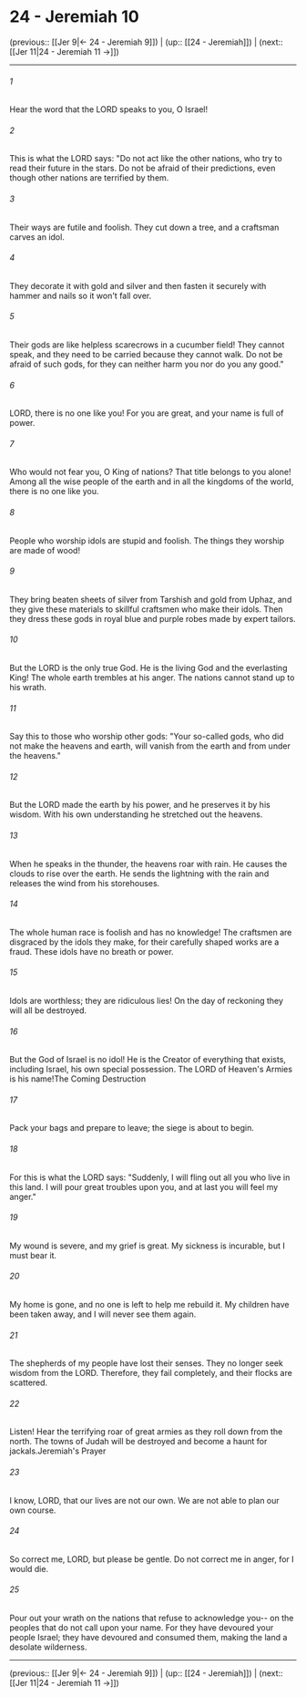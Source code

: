 # 24 - Jeremiah 10

(previous:: [[Jer 9|← 24 - Jeremiah 9]]) | (up:: [[24 - Jeremiah]]) | (next:: [[Jer 11|24 - Jeremiah 11 →]])

***


###### 1 
Hear the word that the LORD speaks to you, O Israel! 

###### 2 
This is what the LORD says: "Do not act like the other nations, who try to read their future in the stars. Do not be afraid of their predictions, even though other nations are terrified by them. 

###### 3 
Their ways are futile and foolish. They cut down a tree, and a craftsman carves an idol. 

###### 4 
They decorate it with gold and silver and then fasten it securely with hammer and nails so it won't fall over. 

###### 5 
Their gods are like helpless scarecrows in a cucumber field! They cannot speak, and they need to be carried because they cannot walk. Do not be afraid of such gods, for they can neither harm you nor do you any good." 

###### 6 
LORD, there is no one like you! For you are great, and your name is full of power. 

###### 7 
Who would not fear you, O King of nations? That title belongs to you alone! Among all the wise people of the earth and in all the kingdoms of the world, there is no one like you. 

###### 8 
People who worship idols are stupid and foolish. The things they worship are made of wood! 

###### 9 
They bring beaten sheets of silver from Tarshish and gold from Uphaz, and they give these materials to skillful craftsmen who make their idols. Then they dress these gods in royal blue and purple robes made by expert tailors. 

###### 10 
But the LORD is the only true God. He is the living God and the everlasting King! The whole earth trembles at his anger. The nations cannot stand up to his wrath. 

###### 11 
Say this to those who worship other gods: "Your so-called gods, who did not make the heavens and earth, will vanish from the earth and from under the heavens." 

###### 12 
But the LORD made the earth by his power, and he preserves it by his wisdom. With his own understanding he stretched out the heavens. 

###### 13 
When he speaks in the thunder, the heavens roar with rain. He causes the clouds to rise over the earth. He sends the lightning with the rain and releases the wind from his storehouses. 

###### 14 
The whole human race is foolish and has no knowledge! The craftsmen are disgraced by the idols they make, for their carefully shaped works are a fraud. These idols have no breath or power. 

###### 15 
Idols are worthless; they are ridiculous lies! On the day of reckoning they will all be destroyed. 

###### 16 
But the God of Israel is no idol! He is the Creator of everything that exists, including Israel, his own special possession. The LORD of Heaven's Armies is his name!The Coming Destruction 

###### 17 
Pack your bags and prepare to leave; the siege is about to begin. 

###### 18 
For this is what the LORD says: "Suddenly, I will fling out all you who live in this land. I will pour great troubles upon you, and at last you will feel my anger." 

###### 19 
My wound is severe, and my grief is great. My sickness is incurable, but I must bear it. 

###### 20 
My home is gone, and no one is left to help me rebuild it. My children have been taken away, and I will never see them again. 

###### 21 
The shepherds of my people have lost their senses. They no longer seek wisdom from the LORD. Therefore, they fail completely, and their flocks are scattered. 

###### 22 
Listen! Hear the terrifying roar of great armies as they roll down from the north. The towns of Judah will be destroyed and become a haunt for jackals.Jeremiah's Prayer 

###### 23 
I know, LORD, that our lives are not our own. We are not able to plan our own course. 

###### 24 
So correct me, LORD, but please be gentle. Do not correct me in anger, for I would die. 

###### 25 
Pour out your wrath on the nations that refuse to acknowledge you-- on the peoples that do not call upon your name. For they have devoured your people Israel; they have devoured and consumed them, making the land a desolate wilderness.

***

(previous:: [[Jer 9|← 24 - Jeremiah 9]]) | (up:: [[24 - Jeremiah]]) | (next:: [[Jer 11|24 - Jeremiah 11 →]])
